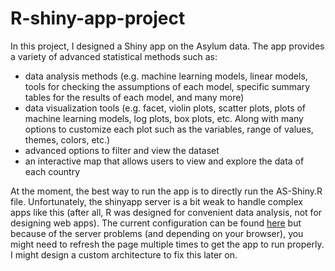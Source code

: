# R-shiny-app-project

In this project, I designed a Shiny app on the Asylum data. The app provides a variety of advanced statistical methods such as:
- data analysis methods (e.g. machine learning models, linear models, tools for checking the assumptions of each model, specific summary tables for the results of each model, and many more)
- data visualization tools (e.g. facet, violin plots, scatter plots, plots of machine learning models, log plots, box plots, etc. Along with many options to customize each plot such as the variables, range of values, themes, colors, etc.)
- advanced options to filter and view the dataset
- an interactive map that allows users to view and explore the data of each country

At the moment, the best way to run the app is to directly run the AS-Shiny.R file. Unfortunately, the shinyapp server is a bit weak to handle complex apps like this (after all, R was designed for convenient data analysis, not for designing web apps). The current configuration can be found [here](https://amogharab.shinyapps.io/AS-Shiny/) but because of the server problems (and depending on your browser), you might need to refresh the page multiple times to get the app to run properly. I might design a custom architecture to fix this later on.
